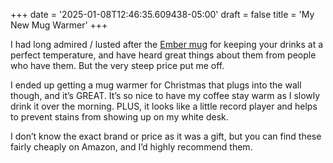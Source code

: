 +++
date = '2025-01-08T12:46:35.609438-05:00'
draft = false
title = 'My New Mug Warmer'
+++

I had long admired / lusted after the [Ember mug](https://ember.com/products/ember-mug-2?variant=44461073793209) for keeping your drinks at a perfect temperature, and have heard great things about them from people who have them. But the very steep price put me off. 

I ended up getting a mug warmer for Christmas that plugs into the wall though, and it’s GREAT. It’s so nice to have my coffee stay warm as I slowly drink it over the morning. PLUS, it looks like a little record player and helps to prevent stains from showing up on my white desk.

I don’t know the exact brand or price as it was a gift, but you can find these fairly cheaply on Amazon, and I’d highly recommend them.